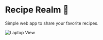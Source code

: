 # Recipe Realm 🍲

Simple web app to share your favorite recipes.

![Laptop View](https://i.ibb.co/TH2kcxq/laptop.png)
